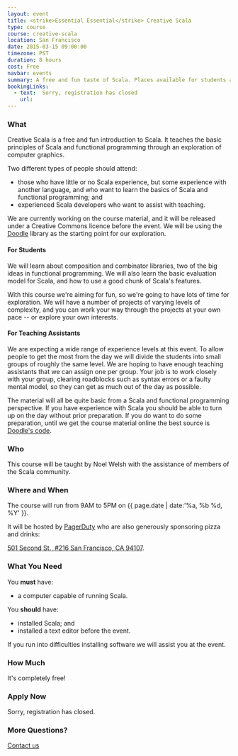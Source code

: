 ```yaml
---
layout: event
title: <strike>Essential Essential</strike> Creative Scala
type: course
course: creative-scala
location: San Francisco
date: 2015-03-15 09:00:00
timezone: PST
duration: 8 hours
cost: Free
navbar: events
summary: A free and fun taste of Scala. Places available for students and teaching assistants.
bookingLinks:
  - text:  Sorry, registration has closed
    url:   
---
```


### What

Creative Scala is a free and fun introduction to Scala.
It teaches the basic principles of Scala and functional programming
through an exploration of computer graphics.

Two different types of people should attend:

- those who have little or no Scala experience,
  but some experience with another language,
  and who want to learn the basics of Scala and functional programming; and
- experienced Scala developers who want to assist with teaching.

We are currently working on the course material,
and it will be released under a Creative Commons licence before the event.
We will be using the [Doodle](https://github.com/underscoreio/doodle) library
as the starting point for our exploration.

#### For Students

We will learn about composition and combinator libraries,
two of the big ideas in functional programming.
We will also learn the basic evaluation model for Scala,
and how to use a good chunk of Scala's features.

With this course we're aiming for fun,
so we're going to have lots of time for exploration.
We will have a number of projects of varying levels of complexity,
and you can work your way through the projects at your own pace
-- or explore your own interests.

#### For Teaching Assistants

We are expecting a wide range of experience levels at this event.
To allow people to get the most from the day
we will divide the students into small groups of roughly the same level.
We are hoping to have enough teaching assistants that we can assign one per group.
Your job is to work closely with your group,
clearing roadblocks such as syntax errors or a faulty mental model,
so they can get as much out of the day as possible.

The material will all be quite basic from a Scala and functional programming perspective.
If you have experience with Scala you should be able to turn up on the day without prior preparation.
If you do want to do some preparation,
until we get the course material online the best source is [Doodle's code](https://github.com/underscoreio/doodle).

### Who

This course will be taught by Noel Welsh
with the assistance of members of the Scala community.

### Where and When

The course will run from 9AM to 5PM on {{ page.date | date:'%a, %b %d, %Y' }}.

It will be hosted by [PagerDuty](http://www.pagerduty.com/) who are also generously sponsoring pizza and drinks:

[501 Second St., #216
San Francisco, CA 94107](https://www.google.com/maps/preview?q=501+Second+St.,+%23216+San+Francisco,+CA+94107).

### What You Need

You **must** have:

- a computer capable of running Scala.

You **should** have:

- installed Scala; and
- installed a text editor before the event.

If you run into difficulties installing software we will assist you at the event.

### How Much

It's completely free!

### Apply Now

Sorry, registration has closed.

### More Questions?

[Contact us](/contact)
